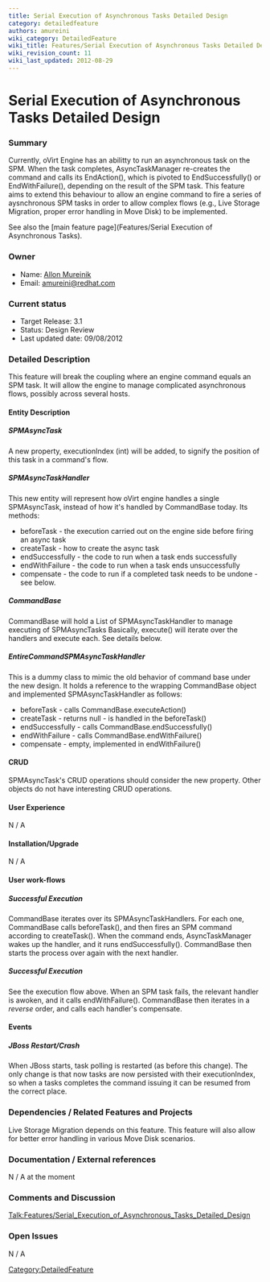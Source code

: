 ```yaml
---
title: Serial Execution of Asynchronous Tasks Detailed Design
category: detailedfeature
authors: amureini
wiki_category: DetailedFeature
wiki_title: Features/Serial Execution of Asynchronous Tasks Detailed Design
wiki_revision_count: 11
wiki_last_updated: 2012-08-29
---
```


# Serial Execution of Asynchronous Tasks Detailed Design

### Summary

Currently, oVirt Engine has an abilitty to run an asynchronous task on the SPM. When the task completes, AsyncTaskManager re-creates the command and calls its EndAction(), which is pivoted to EndSuccessfully() or EndWithFailure(), depending on the result of the SPM task. This feature aims to extend this behaviour to allow an engine command to fire a series of aysnchronous SPM tasks in order to allow complex flows (e.g., Live Storage Migration, proper error handling in Move Disk) to be implemented.

See also the [main feature page](Features/Serial Execution of Asynchronous Tasks).

### Owner

*   Name: [ Allon Mureinik](User:amureini)
*   Email: amureini@redhat.com

### Current status

*   Target Release: 3.1
*   Status: Design Review
*   Last updated date: 09/08/2012

### Detailed Description

This feature will break the coupling where an engine command equals an SPM task. It will allow the engine to manage complicated asynchronous flows, possibly across several hosts.

#### Entity Description

##### SPMAsyncTask

A new property, executionIndex (int) will be added, to signify the position of this task in a command's flow.

##### SPMAsyncTaskHandler

This new entity will represent how oVirt engine handles a single SPMAsyncTask, instead of how it's handled by CommandBase today. Its methods:

*   beforeTask - the execution carried out on the engine side before firing an async task
*   createTask - how to create the async task
*   endSuccessfully - the code to run when a task ends successfully
*   endWithFailure - the code to run when a task ends unsuccessfully
*   compensate - the code to run if a completed task needs to be undone - see below.

##### CommandBase

CommandBase will hold a List of SPMAsyncTaskHandler to manage executing of SPMAsyncTasks Basically, execute() will iterate over the handlers and execute each. See details below.

##### EntireCommandSPMAsyncTaskHandler

This is a dummy class to mimic the old behavior of command base under the new design. It holds a reference to the wrapping CommandBase object and implemented SPMAsyncTaskHandler as follows:

*   beforeTask - calls CommandBase.executeAction()
*   createTask - returns null - is handled in the beforeTask()
*   endSuccessfully - calls CommandBase.endSuccessfully()
*   endWithFailure - calls CommandBase.endWithFailure()
*   compensate - empty, implemented in endWithFailure()

#### CRUD

SPMAsyncTask's CRUD operations should consider the new property. Other objects do not have interesting CRUD operations.

#### User Experience

N / A

#### Installation/Upgrade

N / A

#### User work-flows

##### Successful Execution

CommandBase iterates over its SPMAsyncTaskHandlers. For each one, CommandBase calls beforeTask(), and then fires an SPM command according to createTask(). When the command ends, AsyncTaskManager wakes up the handler, and it runs endSuccessfully(). CommandBase then starts the process over again with the next handler.

##### Successful Execution

See the execution flow above. When an SPM task fails, the relevant handler is awoken, and it calls endWithFailure(). CommandBase then iterates in a *reverse* order, and calls each handler's compensate.

#### Events

##### JBoss Restart/Crash

When JBoss starts, task polling is restarted (as before this change). The only change is that now tasks are now persisted with their executionIndex, so when a tasks completes the command issuing it can be resumed from the correct place.

### Dependencies / Related Features and Projects

Live Storage Migration depends on this feature. This feature will also allow for better error handling in various Move Disk scenarios.

### Documentation / External references

N / A at the moment

### Comments and Discussion

<Talk:Features/Serial_Execution_of_Asynchronous_Tasks_Detailed_Design>

### Open Issues

N / A

<Category:DetailedFeature>
